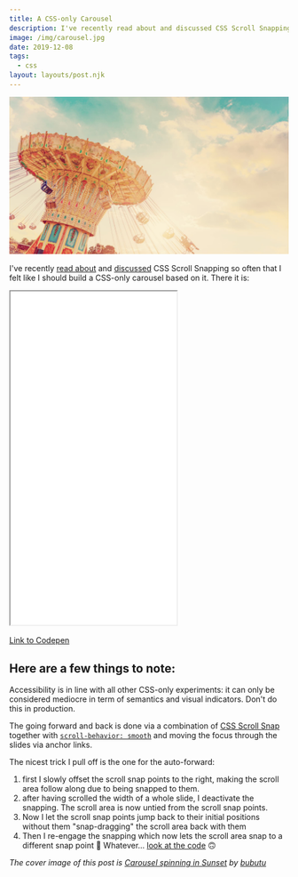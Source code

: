 ```yaml
---
title: A CSS-only Carousel
description: I've recently read about and discussed CSS Scroll Snapping so often that I felt like I should build a CSS-only carousel based on it.
image: /img/carousel.jpg
date: 2019-12-08
tags:
  - css
layout: layouts/post.njk
---
```

![A carousel spinning in front of a cloudy sky in sunset](/img/carousel.jpg)

I've recently [read about](https://24ways.org/2019/beautiful-scrolling-experiences-without-libraries/) and [discussed](https://twitter.com/AndyDavies/status/1202862028412661760) CSS Scroll Snapping so often that I felt like I should build a CSS-only carousel based on it. There it is:

<iframe src="/demos/css-only-carousel/index.html" height="600" style="background-color: #eee">
</iframe>

[Link to Codepen](https://codepen.io/Schepp/pen/WNbQByE?editors=1100)

## Here are a few things to note:

Accessibility is in line with all other CSS-only experiments: it can only be considered mediocre in term of semantics and visual indicators. Don't do this in production.

The going forward and back is done via a combination of [CSS Scroll Snap](https://developer.mozilla.org/en-US/docs/Web/CSS/CSS_Scroll_Snap) together with [`scroll-behavior: smooth`](https://developer.mozilla.org/en-US/docs/Web/CSS/scroll-behavior) and moving the focus through the slides via anchor links.

The nicest trick I pull off is the one for the auto-forward:

1. first I slowly offset the scroll snap points to the right, making the scroll area follow along due to being snapped to them.
2. after having scrolled the width of a whole slide, I deactivate the snapping. The scroll area is now untied from the scroll snap points.
3. Now I let the scroll snap points jump back to their initial positions without them "snap-dragging" the scroll area back with them
4. Then I re-engage the snapping which now lets the scroll area snap to a different snap point 🤯 Whatever... [look at the code](https://codepen.io/Schepp/pen/WNbQByE?editors=1100) 🙃

_The cover image of this post is [Carousel spinning in Sunset](https://www.shutterstock.com/de/image-photo/carousel-ride-spins-fast-air-sunset-721817491) by [bubutu](https://www.shutterstock.com/de/g/Wojciech+Kozielczyk)_
